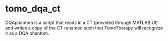 # tomo_dqa_ct
DQAphantom is a script that reads in a CT (provided through MATLAB UI) and writes a copy of the CT renamed such that TomoTherapy will recognize it as a DQA phantom.
